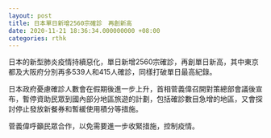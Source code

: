 ```yaml
---
layout: post
title: 日本單日新增2560宗確診　再創新高
date: 2020-11-21 18:36:34.000000000 +08:00
categories: rthk
---
```


日本的新型肺炎疫情持續惡化，單日新增2560宗確診，再創單日新高，其中東京都及大阪府分別再多539人和415人確診，同樣打破單日最高紀錄。

日本政府憂慮確診人數會在假期後進一步上升，首相菅義偉召開對策總部會議後宣布，暫停資助民眾到國內部分地區旅遊的計劃，包括確診數目急增的地區，又會探討停止發放新餐券和暫緩使用積分等措施。

菅義偉呼籲民眾合作，以免需要進一步收緊措施，控制疫情。
